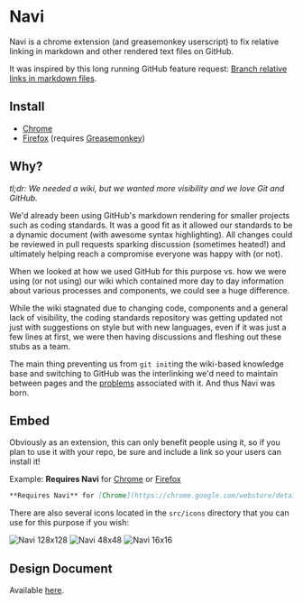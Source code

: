 # Navi

Navi is a chrome extension (and greasemonkey userscript) to fix relative linking in markdown and other rendered text files on GitHub.

It was inspired by this long running GitHub feature request: [Branch relative links in markdown files](https://github.com/github/markup/issues/101).

## Install

  * [Chrome](https://chrome.google.com/webstore/detail/navi/ofifaalchickdncbbfendodoamlimlkm)
  * [Firefox](https://raw.github.com/mal/navi/master/src/navi.user.js)
    (requires [Greasemonkey](https://addons.mozilla.org/en-US/firefox/addon/greasemonkey/))

## Why?

*tl;dr: We needed a wiki, but we wanted more visibility and we love Git and GitHub.*

We'd already been using GitHub's markdown rendering for smaller projects such as coding standards. It was a good fit as it allowed our standards to be a dynamic document (with awesome syntax highlighting). All changes could be reviewed in pull requests sparking discussion (sometimes heated!) and ultimately helping reach a compromise everyone was happy with (or not).

When we looked at how we used GitHub for this purpose vs. how we were using (or not using) our wiki which contained more day to day information about various processes and components, we could see a huge difference.

While the wiki stagnated due to changing code, components and a general lack of visibility, the coding standards repository was getting updated not just with suggestions on style but with new languages, even if it was just a few lines at first, we were then having discussions and fleshing out these stubs as a team.

The main thing preventing us from `git init`ing the wiki-based knowledge base and switching to GitHub was the interlinking we'd need to maintain between pages and the [problems](https://github.com/mal/navi/blob/master/design.md#problem) associated with it. And thus Navi was born.

## Embed

Obviously as an extension, this can only benefit people using it, so if you plan to use it with your repo, be sure and include a link so your users can install it!

Example: **Requires Navi** for [Chrome](https://chrome.google.com/webstore/detail/navi/ofifaalchickdncbbfendodoamlimlkm) or [Firefox](https://raw.github.com/mal/navi/master/src/navi.user.js)

```markdown
**Requires Navi** for [Chrome](https://chrome.google.com/webstore/detail/navi/ofifaalchickdncbbfendodoamlimlkm) or [Firefox](https://raw.github.com/mal/navi/master/src/navi.user.js)
```

There are also several icons located in the `src/icons` directory that you can use for this purpose if you wish:

![Navi 128x128](https://raw.github.com/mal/navi/master/src/icons/128.png)
![Navi 48x48](https://raw.github.com/mal/navi/master/src/icons/48.png)
![Navi 16x16](https://raw.github.com/mal/navi/master/src/icons/16.png)

## Design Document

Available [here](https://github.com/mal/navi/blob/master/design.md).
